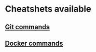 # Cheatshets available

## [Git commands](git/git-linux.md)

## [Docker commands](docker/docker.md)
